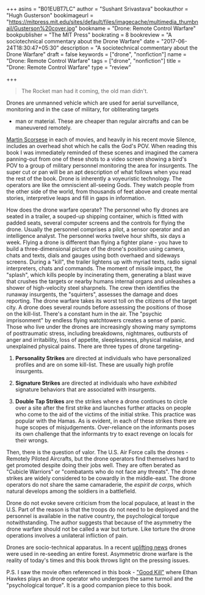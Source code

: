 +++
asins = "B01EUBT7LC"
author = "Sushant Srivastava"
bookauthor = "Hugh Gusterson"
bookimageurl = "https://mitpress.mit.edu/sites/default/files/imagecache/multimedia_thumbnail/Gusterson%20cover.jpg"
bookname = "Drone: Remote Control Warfare"
bookpublisher = "The MIT Press"
bookrating = 8
bookreview = "A sociotechnical commentary about the Drone Warfare"
date = "2017-06-24T18:30:47+05:30"
description = "A sociotechnical commentary about the Drone Warfare"
draft = false
keywords = ["drone", "nonfiction"]
name = "Drone: Remote Control Warfare"
tags = ["drone", "nonfiction"]
title = "Drone: Remote Control Warfare"
type = "review"

+++

> The Rocket man had it coming, the old man didn't.

Drones are unmanned vehicle which are used for aerial surveillance, monitoring and in the case of military, for obliterating targets
- man or material. These are cheaper than regular aircrafts and can be maneuvered remotely.

[Martin Scorsese](https://en.wikipedia.org/wiki/Martin_Scorsese) in each of movies, and heavily in his recent movie Silence, includes an overhead shot which he
calls the God's POV. When reading this book I was immediately reminded of these scenes and imagined 
the camera panning-out from one of these shots to a video screen showing a bird's POV to a group of military personnel
monitoring the area for insurgents. The super cut or pan will be an apt description of what follows when you read the
rest of the book. Drone is inherently a voyeuristic technology. The operators are like the omniscient all-seeing Gods. They watch people from the
other side of the world, from thousands of feet above and create mental stories, interpretive leaps and fill in gaps
in information. 

How does the drone warfare operate? The personnel who fly drones are seated in a trailer, a souped-up shipping container, which is fitted with padded seats,
several computer screens and the controls for flying the drone. Usually the personnel comprises a pilot, a sensor operator and 
an intelligence analyst. The personnel works twelve hour shifts, six days a week. Flying a drone is different than flying a fighter plane - you have 
to build a three-dimensional picture of the drone's position using camera, chats and texts, dials and gauges using both overhaed
and sideways screens. During a "kill", the trailer lightens up with myriad texts, radio signal interpreters, chats and commands.
The moment of missile impact, the "splash", which kills people by incinerating them, generating a blast wave that crushes
the targets or nearby humans internal organs and unleashes a shower of high-velocity steel sharpnels. The crew then identifies
the runaway insurgents, the "squirters", assesses the damage and does reporting. The drone warfare takes its worst 
toll on the citizens of the target city. A drone does several rounds before assessing the positions of those on the kill-list.
There's a constant hum in the air. The "psychic imprisonment" by endless flying watchtowers creates a sense of panic.
Those who live under the drones are increasingly showing many symptoms of posttraumatic stress, including breakdowns, nightmares,
outbursts of anger and irritability, loss of appetite, sleeplessness, physical malaise, and unexplained physical pains.
There are three types of drone targeting-

1. **Personality Strikes** are directed at individuals who have personalized profiles and are on some kill-list. These
are usually high profile insurgents.

2. **Signature Strikes** are directed at individuals who have *exhibited* signature behaviors that are associated with
insurgents.

3. **Double Tap Strikes** are the strikes where a drone continues to circle over a site after the first strike and launches
further attacks on people who come to the aid of the victims of the initial strike. This practice was popular with
the Hamas.
As is evident, in each of these strikes there are huge scopes of misjudgements. Over-reliance on the informants poses its own
challenge that the informants try to exact revenge on locals for their wrongs. 


Then, there is the question of valor. The U.S. Air Force calls the drones - Remotely Piloted Aircrafts, but the drone
operators find themselves hard to get promoted despite doing their jobs well. They are often berated as "Cubicle Warriors"
or "combatants who do not face any threats". The drone strikes are widely considered to be cowardly in the middle-east.
The drone operators do not share the same camaraderie, the *espirit de corps*, which natural develops among the 
soldiers in a battlefield.

Drone do not evoke severe criticism from the local populace, at least in the U.S. Part of the reason is that 
the troops do not need to be deployed and the personnel is available in the native country, the psychological
torque notwithstanding. The author suggests that because of the asymmetry the drone warfare should not be called
a war but torture. Like torture the drone operations involves a unilateral infliction of pain.

Drones are socio-technical apparatus. In a recent [uplifting news](https://factordaily.com/iisc-bangalore-drones-seeds-forests-karnataka/) drones were used in re-seeding an entire forest.
Asymmetric drone warfare is the reality of today's times and this book throws light on the pressing issues.

P.S. I saw the movie often referenced in this book - ["Good Kill"](https://en.wikipedia.org/wiki/Good_Kill) where Ethan Hawkes plays an drone operator 
who undergoes the same turmoil and the "psychological torque". It is a good companion piece to this book.


